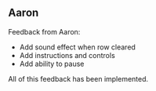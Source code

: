 ## Aaron
Feedback from Aaron:
- Add sound effect when row cleared
- Add instructions and controls
- Add ability to pause

All of this feedback has been implemented.